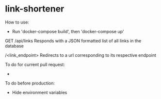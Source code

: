 # link-shortener

How to use:

- Run 'docker-compose build', then 'docker-compose up'

GET /api/links
Responds with a JSON formatted list of all links in the database

/<link_endpoint>
Redirects to a url corresponding to its respective endpoint

To do for current pull request:

-

To do before production:

- Hide environment variables

